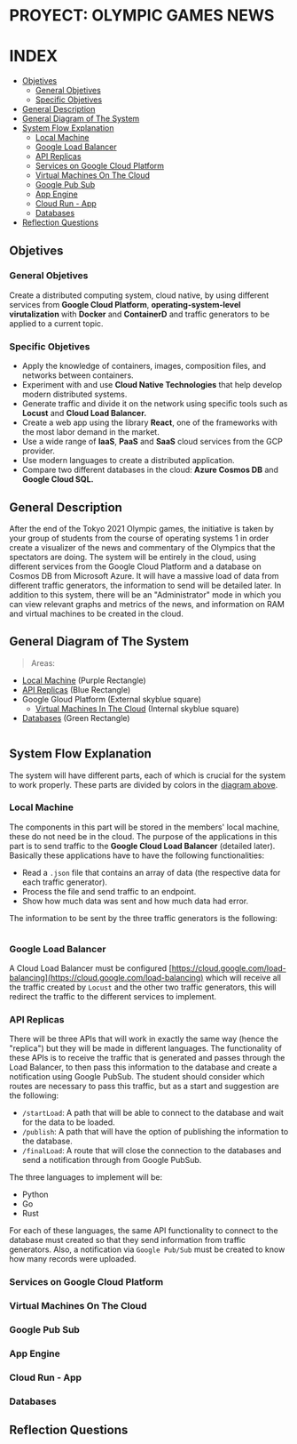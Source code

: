 # PROYECT: OLYMPIC GAMES NEWS

# INDEX
* [Objetives](#objetives)
  * [General Objetives](#general-objetives)
  * [Specific Objetives](#specific-objetives)
* [General Description](#general-description)
* [General Diagram of The System](#general-diagram-of-the-system)
* [System Flow Explanation](#system-flow-explanation)
  * [Local Machine](#local-machine)
  * [Google Load Balancer](#google-load-balancer)
  * [API Replicas](#api-replicas)
  * [Services on Google Cloud Platform](#services-on-google-cloud-platform)
  * [Virtual Machines On The Cloud](#virtual-machines-on-the-cloud)
  * [Google Pub Sub](#google-pub-sub)
  * [App Engine](#app-engine)
  * [Cloud Run - App](#cloud-run---app)
  * [Databases](#databases)
* [Reflection Questions](#reflection-questions)

## Objetives

### General Objetives

Create a distributed computing system, cloud native, by using different services from **Google Cloud Platform**, **operating-system-level virutalization** with **Docker** and **ContainerD** and traffic generators to be applied to a current topic.

### Specific Objetives

- Apply the knowledge of containers, images, composition files, and networks between containers.
- Experiment with and use **Cloud Native Technologies** that help develop modern distributed systems.
- Generate traffic and divide it on the network using specific tools such as **Locust** and **Cloud Load Balancer.**
- Create a web app using the library **React**, one of the frameworks with the most labor demand in the market.
- Use a wide range of **IaaS**, **PaaS** and **SaaS** cloud services from the GCP provider.
- Use modern languages to create a distributed application.
- Compare two different databases in the cloud: **Azure Cosmos DB** and **Google Cloud SQL.**

## General Description

After the end of the Tokyo 2021 Olympic games, the initiative is taken by your group of students from the course of
operating systems 1 in order create a visualizer of the news and commentary of the Olympics
that the spectators are doing.
The system will be entirely in the cloud, using different services from the Google Cloud Platform and a database on
Cosmos DB from Microsoft Azure. It will have a massive load of data from different
traffic generators, the information to send will be detailed later. In addition to this system,
there will be an "Administrator" mode in which you can view relevant graphs and metrics of the
news, and information on RAM and virtual machines to be created in the cloud.

## General Diagram of The System

> Areas:

- [Local Machine](#local-machine) (Purple Rectangle)
- [API Replicas](#api-replicas) (Blue Rectangle)
- Google Gloud Platform (External skyblue square)
  - [Virtual Machines In The Cloud](#virtual-machines-on-the-cloud) (Internal skyblue square)
- [Databases](#databases) (Green Rectangle)

> <img src = ''>

## System Flow Explanation

The system will have different parts, each of which is crucial for the system to work properly. These parts are divided by colors in the [diagram above](#general-diagram-of-the-system).

### Local Machine

The components in this part will be stored in the members' local machine, these do not need be in the cloud.
The purpose of the applications in this part is to send traffic to the **Google Cloud Load Balancer**
(detailed later). Basically these applications have to have the following functionalities:

- Read a `.json` file that contains an array of data (the respective data for each traffic generator).
- Process the file and send traffic to an endpoint.
- Show how much data was sent and how much data had error.

The information to be sent by the three traffic generators is the following:

> <img src = ''>

### Google Load Balancer

A Cloud Load Balancer must be configured [https://cloud.google.com/load-balancing](https://cloud.google.com/load-balancing) which will receive all the
traffic created by `Locust` and the other two traffic generators, this will redirect the traffic to the different services to implement.


### API Replicas

There will be three APIs that will work in exactly the same way (hence the "replica") but they will be
made in different languages. The functionality of these APIs is to receive the traffic that is generated and passes through
the Load Balancer, to then pass this information to the database and create a notification using Google
PubSub. The student should consider which routes are necessary to pass this traffic, but as a start
and suggestion are the following:

- `/startLoad`: A path that will be able to connect to the database and wait for the data to be loaded.
- `/publish`: A path that will have the option of publishing the information to the database.
- `/finalLoad`: A route that will close the connection to the databases and send a notification through from Google PubSub.

The three languages to implement will be:

- Python
- Go
- Rust

For each of these languages, the same API functionality to connect to the database must created
so that they send information from traffic generators. Also, a notification via `Google Pub/Sub` must be created to know how many records were uploaded.

### Services on Google Cloud Platform

### Virtual Machines On The Cloud

### Google Pub Sub

### App Engine

### Cloud Run - App

### Databases

## Reflection Questions
